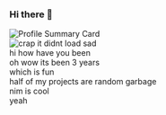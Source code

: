 ### Hi there 👋

<!--
**aidaner/aidaner** is a ✨ _special_ ✨ repository because its `README.md` (this file) appears on your GitHub profile.

Here are some ideas to get you started:

- 🔭 I’m currently working on ...
- 🌱 I’m currently learning ...
- 👯 I’m looking to collaborate on ...
- 🤔 I’m looking for help with ...
- 💬 Ask me about ...
- 📫 How to reach me: ...
- 😄 Pronouns: ...
- ⚡ Fun fact: ...
-->
![Profile Summary Card](https://github-profile-summary-cards.vercel.app/api/cards/profile-details?username=aidaner&theme=github_dark)</br>
![crap it didnt load sad](https://komarev.com/ghpvc/?username=aidaner)
</br>hi how have you been</br>
oh wow its been 3 years</br>
which is fun</br>
half of my projects are random garbage</br>
nim is cool</br>
yeah

